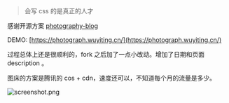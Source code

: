 > 会写 css 的是真正的人才

感谢开源方案 [photography-blog](https://github.com/hangbale/photography-blog)

DEMO: [https://photograph.wuyiting.cn/](https://photograph.wuyiting.cn/)

过程总体上还是很顺利的，fork 之后加了一点小改动。增加了日期和页面 description 。

图床的方案是腾讯的 cos + cdn，速度还可以，不知道每个月的流量是多少。

![screenshot.png](https://photo.wuyiting.cn/screenshot.png)